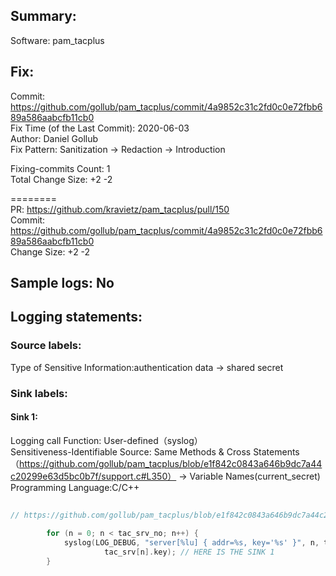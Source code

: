 ## Summary:  
Software: pam_tacplus  
## Fix:  
Commit: https://github.com/gollub/pam_tacplus/commit/4a9852c31c2fd0c0e72fbb689a586aabcfb11cb0  
Fix Time (of the Last Commit): 2020-06-03  
Author: Daniel Gollub  
Fix Pattern: Sanitization -> Redaction -> Introduction  
  
  
Fixing-commits Count: 1  
Total Change Size: +2 -2  
  
========  
PR: https://github.com/kravietz/pam_tacplus/pull/150  
Commit: https://github.com/gollub/pam_tacplus/commit/4a9852c31c2fd0c0e72fbb689a586aabcfb11cb0  
Change Size: +2 -2  
## Sample logs: No  
## Logging statements:  
### Source labels:  
Type of Sensitive Information:authentication data -> shared secret  
### Sink labels:  
#### Sink 1:  
Logging call Function:  User-defined（syslog）  
Sensitiveness-Identifiable Source:  Same Methods & Cross Statements（https://github.com/gollub/pam_tacplus/blob/e1f842c0843a646b9dc7a44c20299e63d5bc0b7f/support.c#L350） -> Variable Names(current_secret)  
Programming Language:C/C++  
```C++  
  
// https://github.com/gollub/pam_tacplus/blob/e1f842c0843a646b9dc7a44c20299e63d5bc0b7f/support.c#L376-L379  
  
        for (n = 0; n < tac_srv_no; n++) {  
            syslog(LOG_DEBUG, "server[%lu] { addr=%s, key='%s' }", n, tac_ntop(tac_srv[n].addr->ai_addr),  
                     tac_srv[n].key); // HERE IS THE SINK 1  
        }  
  
```  
